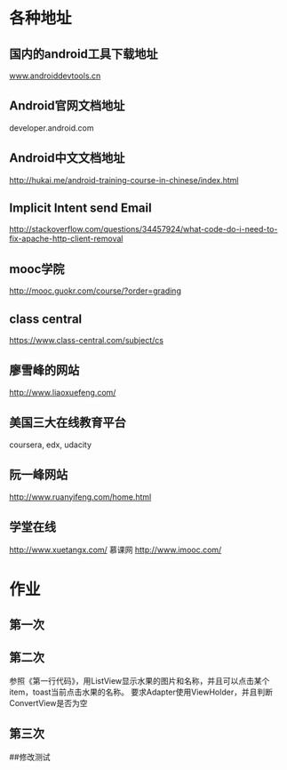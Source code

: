 # 各种地址
## 国内的android工具下载地址
www.androiddevtools.cn
## Android官网文档地址
developer.android.com
## Android中文文档地址
http://hukai.me/android-training-course-in-chinese/index.html
## Implicit Intent send Email
http://stackoverflow.com/questions/34457924/what-code-do-i-need-to-fix-apache-http-client-removal
## mooc学院
http://mooc.guokr.com/course/?order=grading
## class central
https://www.class-central.com/subject/cs
## 廖雪峰的网站
http://www.liaoxuefeng.com/
## 美国三大在线教育平台
coursera, edx, udacity
## 阮一峰网站
http://www.ruanyifeng.com/home.html
## 学堂在线
http://www.xuetangx.com/
慕课网
http://www.imooc.com/
# 作业
## 第一次

## 第二次
参照《第一行代码》，用ListView显示水果的图片和名称，并且可以点击某个item，toast当前点击水果的名称。
要求Adapter使用ViewHolder，并且判断ConvertView是否为空
## 第三次
##修改测试
